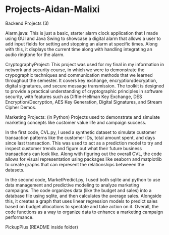 # Projects-Aidan-Malixi
Backend Projects (3)

Alarm.java: This is just a basic, starter alarm clock application that I made using GUI and Java Swing to showcase a digital alarm that allows a user to add input fields for setting and stopping an alarm at specific
times. Along with this, it displays the current time along with handling integrating an audio ringtone for the alarm.

CryptographyProject: This project was used for my final in my information in network and security course, in which we were to demonstrate the crypographic techniques and communication methods that we learned throughout the semester. It covers key exchange, encryption/decryption, digital signatures, and secure message transmission. The toolkit is designed to provide a practical understanding of cryptographic principles in software security, with features such as Diffie-Hellman Key Exchange, DES Encryption/Decryption, AES Key Generation, Digital Signatures, and Stream Cipher Demos.

Marketing Projects: (in Python) Projects used to demonstrate and simulate marketing concepts like customer value life and campaign success. 

In the first code, CVL.py, I used a synthetic dataset to simulate customer transaction patterns like the customer IDs, total amount spent, and days since last transaction. This was used to act as a prediction model to try and inspect customer trends and figure out what their future business transactions can look like. Along with figuring out the overall CVL, the code allows for visual representation using packages like seaborn and matplotlib to create graphs that can represent the relationships betweeen the datasets. 

In the second code, MarketPredict.py, I used both sqlite and python to use data management and predictive modeling to analyze marketing campaigns. The code organizes data (like the budget and sales) into a database file using sqlite, and then calculates the average sales. Alongside this, it creates a graph that uses linear regression models to predict sales based on budget allocations to spectate and take action on it. Overall, the code functions as a way to organize data to enhance a marketing campaign performance.

PickupPlus (README inside folder)
